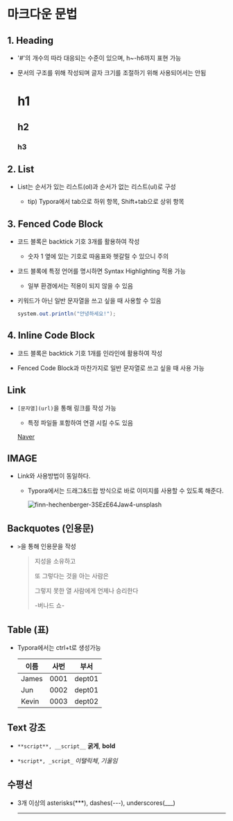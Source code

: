 # 마크다운 문법



## 1. Heading

- '#'의 개수의 따라 대응되는 수준이 있으며, h~-h6까지 표현 가능

- 문서의 구조를 위해 작성되며 글자 크기를 조절하기 위해 사용되어서는 안됨

  # h1

  ## h2

  ### h3



##  2. List

- List는 순서가 있는 리스트(ol)과 순서가 없는 리스트(ul)로 구성

  - tip) Typora에서 tab으로 하위 항목, Shift+tab으로 상위 항목

  

## 3. Fenced Code Block

- 코드 블록은 backtick 기호 3개를 활용하여 작성

  - 숫자 1 옆에 있는 기호로 따옴표와 헷갈릴 수 있으니 주의

- 코드 블록에 특정 언어를 명시하면 Syntax Highlighting 적용 가능

  - 일부 환경에서는 적용이 되지 않을 수 있음

- 키워드가 아닌 일반 문자열을 쓰고 싶을 때 사용할 수 있음

  ```java
  system.out.println("안녕하세요!");
  ```

## 4. Inline Code Block

- 코드 블록은 backtick 기호 1개를 인라인에 활용하여 작성

- Fenced Code Block과 마찬가지로 일반 문자열로 쓰고 싶을 때 사용 가능

  

## Link

- `[문자열](url)`을  통해 링크를 작성 가능

  - 특정 파일들 포함하여 연결 시킬 수도 있음

  [Naver](https://naver.com)

  

## IMAGE

- Link와 사용방법이 동일하다.

  - Typora에서는 드래그&드랍 방식으로 바로 이미지를 사용할 수 있도록 해준다.

    ![finn-hechenberger-3SEzE64Jaw4-unsplash](C:\Users\User\Desktop\TIL\md-images\finn-hechenberger-3SEzE64Jaw4-unsplash.jpg)

## Backquotes (인용문)

- `>`을 통해 인용문을 작성

  >지성을 소유하고 
  >
  >또 그렇다는 것을 아는 사람은 
  >
  >그렇지 못한 열 사람에게 언제나 승리한다  
  >
  >-버나드 쇼- 

  

## Table (표)

- Typora에서는 ctrl+t로 생성가능

  | 이름  | 사번 | 부서   |
  | ----- | ---- | ------ |
  | James | 0001 | dept01 |
  | Jun   | 0002 | dept01 |
  | Kevin | 0003 | dept02 |

  

## Text 강조

- `**script**, __script__`  **굵게**, __bold__

- `*script*, _script_` *이탤릭체*, _기울임_

  

## 수평선

- 3개 이상의 asterisks(***), dashes(---), underscores(___)

  ___

  